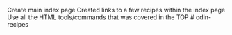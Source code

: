 Create main index page
Created links to a few recipes within the index page
Use all the HTML tools/commands that was covered in the TOP # odin-recipes
